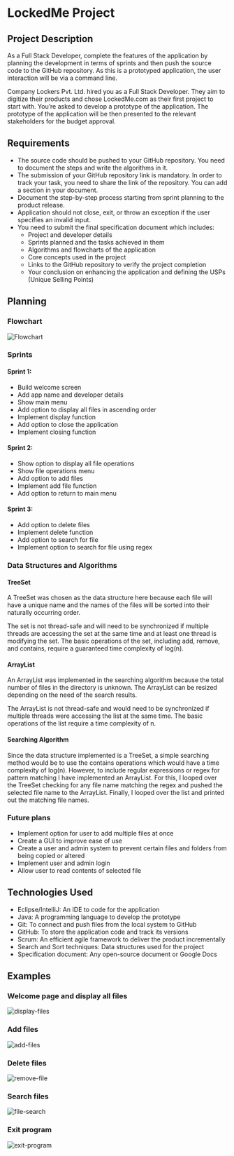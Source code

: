 # LockedMe Project

## Project Description

As a Full Stack Developer, complete the features of the application by planning the development in terms of sprints and then push the source code to the GitHub repository. As this is a prototyped application, the user interaction will be via a command line.

Company Lockers Pvt. Ltd. hired you as a Full Stack Developer. They aim to digitize their products and chose LockedMe.com as their first project to start with. You’re asked to develop a prototype of the application. The prototype of the application will be then presented to the relevant stakeholders for the budget approval.

## Requirements

- The source code should be pushed to your GitHub repository. You need to document the steps and write the algorithms in it.
- The submission of your GitHub repository link is mandatory. In order to track your task, you need to share the link of the repository. You can add a section in your document.
- Document the step-by-step process starting from sprint planning to the product release.
- Application should not close, exit, or throw an exception if the user specifies an invalid input.
- You need to submit the final specification document which includes:
  - Project and developer details
  - Sprints planned and the tasks achieved in them
  - Algorithms and flowcharts of the application
  - Core concepts used in the project
  - Links to the GitHub repository to verify the project completion
  - Your conclusion on enhancing the application and defining the USPs (Unique Selling Points)

## Planning

### Flowchart

![Flowchart](https://user-images.githubusercontent.com/58124052/104653073-aab8b880-567f-11eb-8876-fb503ce1c90e.png)

### Sprints

#### Sprint 1:

- Build welcome screen
- Add app name and developer details
- Show main menu
- Add option to display all files in ascending order
- Implement display function
- Add option to close the application
- Implement closing function

#### Sprint 2:

- Show option to display all file operations
- Show file operations menu
- Add option to add files
- Implement add file function
- Add option to return to main menu

#### Sprint 3:

- Add option to delete files
- Implement delete function
- Add option to search for file
- Implement option to search for file using regex

### Data Structures and Algorithms

#### TreeSet

A TreeSet was chosen as the data structure here because each file will have a unique name and the names of the files will be sorted into their naturally occurring order.

The set is not thread-safe and will need to be synchronized if multiple threads are accessing the set at the same time and at least one thread is modifying the set. The basic operations of the set, including add, remove, and contains, require a guaranteed time complexity of log(n).

#### ArrayList

An ArrayList was implemented in the searching algorithm because the total number of files in the directory is unknown. The ArrayList can be resized depending on the need of the search results.

The ArrayList is not thread-safe and would need to be synchronized if multiple threads were accessing the list at the same time. The basic operations of the list require a time complexity of n.

#### Searching Algorithm

Since the data structure implemented is a TreeSet, a simple searching method would be to use the contains operations which would have a time complexity of log(n). However, to include regular expressions or regex for pattern matching I have implemented an ArrayList. For this, I looped over the TreeSet checking for any file name matching the regex and pushed the selected file name to the ArrayList. Finally, I looped over the list and printed out the matching file names.

### Future plans

- Implement option for user to add multiple files at once
- Create a GUI to improve ease of use
- Create a user and admin system to prevent certain files and folders from being copied or altered
- Implement user and admin login
- Allow user to read contents of selected file

## Technologies Used

- Eclipse/IntelliJ: An IDE to code for the application
- Java: A programming language to develop the prototype
- Git: To connect and push files from the local system to GitHub
- GitHub: To store the application code and track its versions
- Scrum: An efficient agile framework to deliver the product incrementally
- Search and Sort techniques: Data structures used for the project
- Specification document: Any open-source document or Google Docs

## Examples

### Welcome page and display all files

![display-files](https://user-images.githubusercontent.com/58124052/104829307-1f365780-5838-11eb-8302-b8582a28713e.png)

### Add files

![add-files](https://user-images.githubusercontent.com/58124052/104829308-22c9de80-5838-11eb-8dfc-83b77d37350f.png)

### Delete files

![remove-file](https://user-images.githubusercontent.com/58124052/104829320-2bbab000-5838-11eb-9df6-e800a6a24af6.png)

### Search files

![file-search](https://user-images.githubusercontent.com/58124052/104829312-25c4cf00-5838-11eb-937c-44a292ee167c.png)

### Exit program

![exit-program](https://user-images.githubusercontent.com/58124052/104829316-29585600-5838-11eb-9618-98d364e768d6.png)
